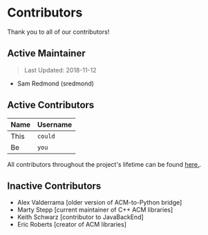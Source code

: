 # Contributors

Thank you to all of our contributors!

## Active Maintainer
> Last Updated: 2018-11-12

- Sam Redmond (sredmond)

## Active Contributors

| Name  | Username  |
| ------------- | ------------- |
| This | `could` |
| Be | `you`  |

All contributors throughout the project's lifetime can be found [here.](https://github.com/sredmond/campy/graphs/contributors).

## Inactive Contributors

- Alex Valderrama [older version of ACM-to-Python bridge]
- Marty Stepp [current maintainer of C++ ACM libraries]
- Keith Schwarz [contributor to JavaBackEnd]
- Eric Roberts [creator of ACM libraries]